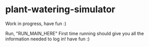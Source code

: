 # plant-watering-simulator
Work in progress, have fun :)

Run, "RUN_MAIN_HERE"
First time running should give you all the information needed to log in! have fun :)
